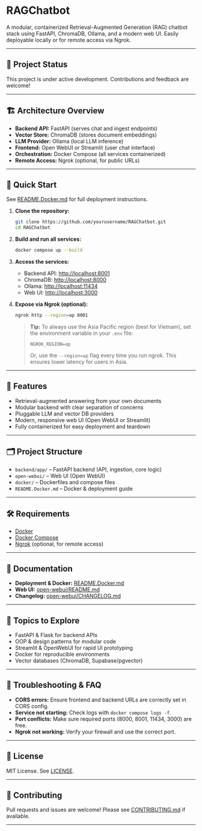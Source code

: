 # RAGChatbot

A modular, containerized Retrieval-Augmented Generation (RAG) chatbot stack using FastAPI, ChromaDB, Ollama, and a modern web UI. Easily deployable locally or for remote access via Ngrok.

---

## 🚦 Project Status

This project is under active development. Contributions and feedback are welcome!

---

## 🏗️ Architecture Overview

- **Backend API:** FastAPI (serves chat and ingest endpoints)
- **Vector Store:** ChromaDB (stores document embeddings)
- **LLM Provider:** Ollama (local LLM inference)
- **Frontend:** Open WebUI or Streamlit (user chat interface)
- **Orchestration:** Docker Compose (all services containerized)
- **Remote Access:** Ngrok (optional, for public URLs)

---

## 🚀 Quick Start

See [README.Docker.md](README.Docker.md) for full deployment instructions.

1. **Clone the repository:**
   ```sh
   git clone https://github.com/yourusername/RAGChatbot.git
   cd RAGChatbot
   ```

2. **Build and run all services:**
   ```sh
   docker compose up --build
   ```

3. **Access the services:**
   - Backend API: [http://localhost:8001](http://localhost:8001)
   - ChromaDB: [http://localhost:8000](http://localhost:8000)
   - Ollama: [http://localhost:11434](http://localhost:11434)
   - Web UI: [http://localhost:3000](http://localhost:3000)

4. **Expose via Ngrok (optional):**
   ```sh
   ngrok http --region=ap 8001
   ```

   > **Tip:** To always use the Asia Pacific region (best for Vietnam), set the environment variable in your `.env` file:
   >
   > ```env
   > NGROK_REGION=ap
   > ```
   >
   > Or, use the `--region=ap` flag every time you run ngrok. This ensures lower latency for users in Asia.

---

## 🧩 Features

- Retrieval-augmented answering from your own documents
- Modular backend with clear separation of concerns
- Pluggable LLM and vector DB providers
- Modern, responsive web UI (Open WebUI or Streamlit)
- Fully containerized for easy deployment and teardown

---

## 🗂 Project Structure

- `backend/app/` – FastAPI backend (API, ingestion, core logic)
- `open-webui/` – Web UI (Open WebUI)
- `docker/` – Dockerfiles and compose files
- `README.Docker.md` – Docker & deployment guide

---

## 🛠️ Requirements

- [Docker](https://www.docker.com/)
- [Docker Compose](https://docs.docker.com/compose/)
- [Ngrok](https://ngrok.com/) (optional, for remote access)

---

## 📝 Documentation

- **Deployment & Docker:** [README.Docker.md](README.Docker.md)
- **Web UI:** [open-webui/README.md](open-webui/README.md)
- **Changelog:** [open-webui/CHANGELOG.md](open-webui/CHANGELOG.md)

---

## 🧠 Topics to Explore

- FastAPI & Flask for backend APIs
- OOP & design patterns for modular code
- Streamlit & OpenWebUI for rapid UI prototyping
- Docker for reproducible environments
- Vector databases (ChromaDB, Supabase/pgvector)

---

## 🧪 Troubleshooting & FAQ

- **CORS errors:** Ensure frontend and backend URLs are correctly set in CORS config.
- **Service not starting:** Check logs with `docker compose logs -f`.
- **Port conflicts:** Make sure required ports (8000, 8001, 11434, 3000) are free.
- **Ngrok not working:** Verify your firewall and use the correct port.

---

## 📄 License

MIT License. See [LICENSE](LICENSE).

---

## 🤝 Contributing

Pull requests and issues are welcome! Please see [CONTRIBUTING.md](CONTRIBUTING.md) if available.

---
